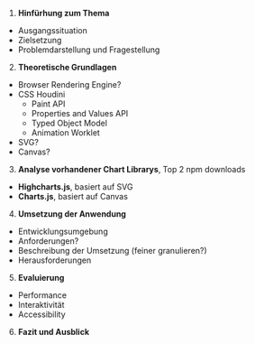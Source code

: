 1. **Hinfürhung zum Thema**

- Ausgangssituation
- Zielsetzung
- Problemdarstellung und Fragestellung

2. **Theoretische Grundlagen**

- Browser Rendering Engine?
- CSS Houdini
  - Paint API
  - Properties and Values API
  - Typed Object Model
  - Animation Worklet
- SVG?
- Canvas?

3. **Analyse vorhandener Chart Librarys**,
   Top 2 npm downloads

- **Highcharts.js**, basiert auf SVG
- **Charts.js**, basiert auf Canvas

4. **Umsetzung der Anwendung**

- Entwicklungsumgebung
- Anforderungen?
- Beschreibung der Umsetzung (feiner granulieren?)
- Herausforderungen

5. **Evaluierung**

- Performance
- Interaktivität
- Accessibility

6. **Fazit und Ausblick**
